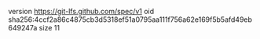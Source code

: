 version https://git-lfs.github.com/spec/v1
oid sha256:4ccf2a86c4875cb3d5318ef51a0795aa111f756a62e169f5b5afd49eb649247a
size 11
